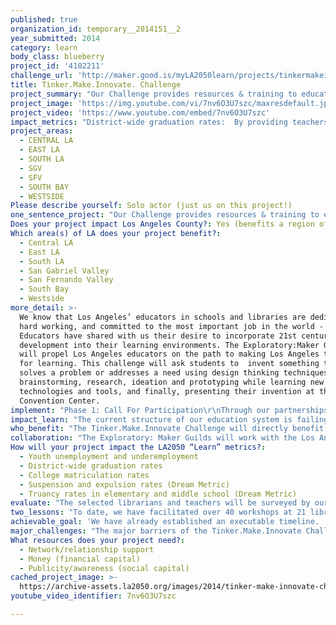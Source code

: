 ```yaml
---
published: true
organization_id: temporary__2014151__2
year_submitted: 2014
category: learn
body_class: blueberry
project_id: '4102211'
challenge_url: 'http://maker.good.is/myLA2050learn/projects/tinkermakeinnovate.html'
title: Tinker.Make.Innovate. Challenge
project_summary: "Our Challenge provides resources & training to educators to help their students showcase at the LA Convention Center.   \r\n"
project_image: 'https://img.youtube.com/vi/7nv6O3U7szc/maxresdefault.jpg'
project_video: 'https://www.youtube.com/embed/7nv6O3U7szc'
impact_metrics: "District-wide graduation rates:  By providing teachers and librarians with curriculum which incorporates hands-on inquiry based learning, we are empowering them to more deeply engage their students in their learning process. When students are more engaged in their learning, their desire to come to school and stay in school increases. This lowers truancy rates, suspension and expulsion rates, and also increases district wide graduation rates. \r\nWhen educators provide access to STEM skills, design thinking, and entrepreneurial skills in the classroom, students will graduate high school with a better understanding of their future goals. With the use of digital badging from the Summer and City of Learning students will also be able to display their skills to potential employers and college admissions advisors. Thus, increasing their employability and college enrollment. \r\n"
project_areas:
  - CENTRAL LA
  - EAST LA
  - SOUTH LA
  - SGV
  - SFV
  - SOUTH BAY
  - WESTSIDE
Please describe yourself: Solo actor (just us on this project!)
one_sentence_project: "Our Challenge provides resources & training to educators to help their students showcase at the LA Convention Center.   \r\n"
Does your project impact Los Angeles County?: Yes (benefits a region of LA County)
Which area(s) of LA does your project benefit?:
  - Central LA
  - East LA
  - South LA
  - San Gabriel Valley
  - San Fernando Valley
  - South Bay
  - Westside
more_detail: >-
  We know that Los Angeles’ educators in schools and libraries are dedicated,
  hard working, and committed to the most important job in the world - teaching.
  Educators have shared with us their desire to incorporate 21st century skill
  development into their learning environments. The Exploratory:Maker Guilds
  will propel Los Angeles educators on the path to making Los Angeles the hub
  for learning. This challenge will ask students to  invent something that
  solves a problem or addresses a need using design thinking techniques like
  brainstorming, research, ideation and prototyping while learning new
  technologies and tools, and finally, presenting their invention at the LA
  Convention Center. 
implement: "Phase 1: Call For Participation\r\nThrough our partnerships with LAUSD, Santa Monica Unified School District, Los Angeles Science Teachers Network, Pearson Foundation, New Learning Institute, LA Summer of Learning program from Mayor Garcetti’s office, and the Children’s Services Department of Los Angeles Public Library, The Exploratory: Maker Guilds will circulate a Call For Participation which will include: \r\n- Tinker.Make.Innovate Challenge information \r\n- Orientation Workshop information \r\n- Intent to Participate FormsThe first 100 educators who return Intent to Participate forms will receive registration information for 1 of 3 Orientation Workshops. \r\nEducators beyond the first 100 will receive the following: \r\n\t- Tinker.Make.Innovate. Challenge instruction packet\r\n\t- Link to Google + community site with instructional videos, list of materials, and other resources. \r\n\t\r\nPhase 2: Orientation Workshops and Training\r\nThe first 100 educators will be invited to attend one of the 3 orientation workshops. These workshops will walk the educators through how to implement Tinker.Make.Innovate curriculum in their classrooms or library programming. This workshop will cover: \r\n-  Basic electronics, prototyping techniques, 3D modeling for 3D printing & laser cutting, electronics for textiles, engineering with paper, and other making techniques. \r\n- How to incorporate Next Generation Science Standards and Common Core Standards into the Challenge\r\n- The use of Design Thinking process to encourage design and innovative thinking \r\nEach participant will then be provided with a Make-It box full of tools and materials that will help them facilitate the challenge with their students. * the exact tools and materials will be determined by donations in kind. \r\nPhase 3: Ongoing Development and Documentation\r\nEducators will receive further development and support through monthly Google Community Hangouts. These Google Hangouts will serve as an online community for the challenge participants to share tips and techniques, document their students’ progress, and receive assistance/mentorship from Maker Guild’s professional staff. The online community will serve as a way for us to continue to inspire and learn from one another. \r\nPhase 4: Showcase\r\n During the first week of May 2015,  educators will submit their students projects to be showcase"
impact_learn: "The current structure of our education system is failing our students which in-turn is failing LA.  According to the National Assessment of Educational Progress in 2013, only 22% of California students tested proficient or above in science. We also know that science, technology, engineering, arts, and math (STEAM) equip students with the skills they need to be innovative thinkers. With the implementation of this program today: \r\n\r\n- We will empower our teachers and librarians by providing the tools they need to feel confident integrating STEAM into their programs. \r\n\r\n- We will support our educators to grow too. More than 85% of elementary educators have not received science-related professional development in the last three years. In the Orientation Workshops, and through our Google Community, educators and librarians will receive mentorship and ongoing professional support. \r\n\r\n- We will expand the reach of the classroom. If we provide libraries with these tools, students will not have to stop their learning when they leave school. \r\n\r\n-  We will lessen truancy and expulsion rates. When students are engaged in their learning they are excited about going to school.\r\n\r\n- We will build a culture of entrepreneurship, innovation, and problem-solving. Through this challenge, our students will be immersed in real world applications of STEAM, design thinking, and an innovative mindset. This will open them up to the possibilities of high-school electives, college degrees, and even careers in STEAM. \r\n\r\nChanges in the way LA students learn today will lead to a brighter LA in year 2050:\r\n\r\n - Where students work with their hands, hearts, and minds to create innovative solutions to real-world problems. \r\n\r\n- Where the way Los Angeles students learn and the way our teachers teach becomes a model for school districts throughout the nation. \r\n\r\n-  Where libraries are not merely places to read a good book, but are also innovation hubs where students and families are introduced to new technologies and ways of learning. \r\n\r\n- Where students are well prepared for universities and even their careers, and leave high school with a portfolio of innovative projects under their belts. \r\n\r\n- Where student showcases involve the larger community and are a regular tradition with hundreds of submissions from students of all ages, backgrounds, and demographics. \r\n"
who_benefit: "The Tinker.Make.Innovate Challenge will directly benefit 100 librarians and educators, and 3000+ students throughout Los Angeles. Through the Google community and the challenge manual, thousands more students will be able to take part in the challenge in their schools and libraries. The showcase has the potential to benefit 40,000 students, families, educators, and community members by inspiring them and opening their eyes to the possibilities of STEM. As this program continues beyond the 2015 funding year, it has the power to inspire the 687,534 students enrolled in LAUSD schools, over 30,000 teachers, and more than 100 librarians in Los Angeles County directly. \r\n"
collaboration: "The Exploratory: Maker Guilds will work with the Los Angeles Unified Public School District, Santa Monica Unified School District, Science Teachers Network, and Los Angeles Public Libraries to inform teachers and librarians about the challenge and curriculum toolkit. Our collaboration with Pearson Education Corporation will enable us to make our curriculum and project ideas easily accessible to teachers and librarians to integrate in their programs. \r\n\r\nThrough our partnership with The Summer/City of Learning, students connected with our program will have the opportunity to participate in digital badging, a program sponsored by Mayor Garcetti’s Office. This program will enable students to map their progress through their projects and show skills gained to colleges and future employers. \r\n"
How will your project impact the LA2050 “Learn” metrics?:
  - Youth unemployment and underemployment
  - District-wide graduation rates
  - College matriculation rates
  - Suspension and expulsion rates (Dream Metric)
  - Truancy rates in elementary and middle school (Dream Metric)
evaluate: "The selected librarians and teachers will be surveyed by our Board of Directors during the beginning, middle, and end of the challenge. The initial evaluations will be given during the orientation workshop; examining their comfort level with the subject matter, their current use of STEM tools in the classrooms or program, and the level of engagement of their students before participating in the challenge. Following the monthly Google Hangout in December the second survey will be conducted. This survey will evaluate changes in the engagement of their students and comfort level with the content thus far. The final survey will assess overall changes in the level of engagement, academic performance, and attendance rate of the students. This survey will be given a week before projects are to be submitting. All of the data collected will be used to improve the curriculum and project for the following years.\r\n\r\nWhen inviting students to participate in project based assignments the best form of evaluation are the projects. The projects submitted during the showcase are a form of direct assessment. This form of assessment measures the knowledge gained and the skills used. We will also require the students to document their project from the prototyping phase through completion and to show this documentation. The documentation will allow us to evaluate the growth of the students problem solving, innovation, and critical thinking skills.\r\n"
two_lessons: "To date, we have facilitated over 40 workshops at 21 libraries, all have been filled up with waiting lists. The workshops have served over 600 students and families throughout Greater Los Angeles County. We have received many requests from librarians to hold professional development workshops and trainings so that they can fulfill their community’s desire for more hands-on learning. \r\n\r\n We have also facilitated dozens of  professional development workshops for hundreds of  educators in the last 3 years. During these programs, educators have shared with us their intimidation with integrating STEAM subjects and mindset skills into their learning environments. Feedback from our educators and participants has helped to shape the structure of the Tinker.Make.Innovate. Challenge. \r\n"
achievable_goal: 'We have already established an executable timeline. '
major_challenges: "The major barriers of the Tinker.Make.Innovate Challenge, are providing funding for additional materials to support student needs and supplying enough support to the interested educators. In anticipation of these challenges we have devised  two solutions to ensure the programs successful implementation.\r\n\r\nTo assure that materials are readily available we have reached out to a list of corporate sponsors interested in supplying in-kind donations; Maker Education Initiative and Intel are two of the corporations on this list. We are also prepared to write letters of support to any librarian or teacher interested in applying for grants to cover additional costs. \r\n\r\nTo best support  all educators and students through the design and creation process, we have recruited a team of volunteers both from local corporations and interested community members. These volunteers will be available at our Maker Space in Culver City as additional resources for our new educators. . The times they are available will be posted on The Exploratory:Maker Guilds website.\r\n"
What resources does your project need?:
  - Network/relationship support
  - Money (financial capital)
  - Publicity/awareness (social capital)
cached_project_image: >-
  https://archive-assets.la2050.org/images/2014/tinker-make-innovate-challenge/img.youtube.com/vi/7nv6O3U7szc/maxresdefault.jpg
youtube_video_identifier: 7nv6O3U7szc

---
```

